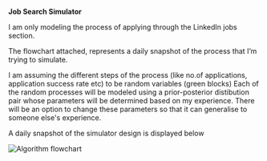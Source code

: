 **Job Search Simulator**

I am only modeling the process of applying through the LinkedIn jobs section.

The flowchart attached, represents a daily snapshot of the process that I’m trying to simulate.

I am assuming the different steps of the process (like no.of applications, application success rate etc) to be random variables (green blocks)
Each of the random processes will be modeled using a prior-posterior distibution pair whose parameters will be determined based on my experience. 
There will be an option to change these parameters so that it can generalise to someone else's experience.

A daily snapshot of the simulator design is displayed below


![Algorithm flowchart](https://github.com/user-attachments/assets/8e4b2f8e-63a2-47eb-8fc4-3d65aa2ed989)
